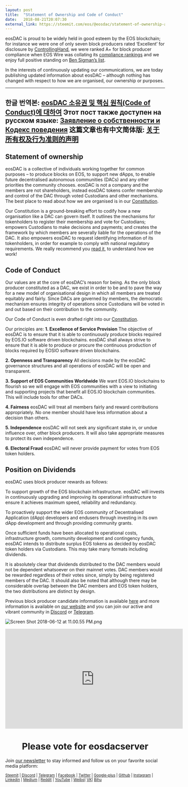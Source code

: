 ```yaml
---
layout: post
title:  "Statement of Ownership and Code of Conduct"
date:   2018-08-21T20:07:30
external_link: https://steemit.com/eos/@eosdac/statement-of-ownership-and-code-of-conduct
---
```

eosDAC is proud to be widely held in good esteem by the EOS blockchain; for instance we were one of only seven block producers rated ‘Excellent’ for disclosure by [ControllingHand](https://steemit.com/eos/@controllinghand/who-are-your-top-21-eos-bp-really), we were ranked A+ for block producer compliance when EOS Wire was collating its [compliance rankings](https://dutcheos.io/dutcheos-rated-excellent-compliance-by-eoswire/) and we enjoy full positive standing on [Ben Sigman’s list](https://gist.github.com/bensig/9fc8878fb331d5e10ae04e57cddf321a#file-bp_compliance-csv).

In the interests of continuously updating our communications, we are today publishing updated information about eosDAC – although nothing has changed with respect to how we are organised, our ownership or purposes.
 
---
한글 번역본: [eosDAC 소유권 및 핵심 원칙(Code of Conduct)에 대하여](https://steemit.com/eosio/@koyoungk/eosdac-code-of-conduct)
Этот пост также доступен на русском языке: <a href="https://steemit.com/eos/@shadow82/zayavlenie-o-cobstvennosti-i-kodeks-povedeniya">Заявление о собственности и Кодекс поведения</a>
这篇文章也有中文简体版:  <a href="https://steemit.com/eos/@joselee88/3fwztt">关于所有权及行为准则的声明</a>
---

## **Statement of ownership**

eosDAC is a collective of individuals working together for common purposes – to produce blocks on EOS, to support new dApps, to enable future decentralised autonomous communities (DACs) and any other priorities the community chooses. eosDAC is not a company and the members are not shareholders, instead eosDAC tokens confer membership and control of the DAC through voted Custodians and other mechanisms. The best place to read about how we are organised is in our [Constitution](https://github.com/eosdac/constitution/blob/master/constitution.md).

Our Constitution is a ground-breaking effort to codify how a new organisation like a DAC can govern itself. It outlines the mechanisms for tokenholders to register their membership and vote for Custodians; empowers Custodians to make decisions and payments; and creates the framework by which members are severally liable for the operations of the DAC. It also empowers eosDAC to request identifying information of its tokenholders, in order for example to comply with national regulatory requirements. We really recommend you [read it](https://github.com/eosdac/constitution/blob/master/constitution.md), to understand how we work!
 
## Code of Conduct

Our values are at the core of eosDAC’s reason for being. As the only block producer constituted as a DAC, we exist in order to be and to pave the way for a new model of organisational design in which all members are treated equitably and fairly. Since DACs are governed by members, the democratic mechanism ensures integrity of operations since Custodians will be voted in and out based on their contribution to the community.

Our Code of Conduct is even drafted right into our [Constitution](https://github.com/eosdac/constitution/blob/master/constitution.md).
 
Our principles are:
**1.   	Excellence of Service Provision**
The objective of eosDAC is to ensure that it is able to continuously produce blocks required by EOS.IO software driven blockchains. eosDAC shall always strive to ensure that it is able to produce or procure the continuous production of blocks required by EOSIO software driven blockchains.

**2.   	Openness and Transparency**
All decisions made by the eosDAC governance structures and all operations of eosDAC will be open and transparent.

**3.   	Support of EOS Communities Worldwide**
We want EOS.IO blockchains to flourish so we will engage with EOS communities with a view to initiating and supporting projects that benefit all EOS.IO blockchain communities. This will include tools for other DACs.

**4.   	Fairness**
eosDAC will treat all members fairly and reward contributions appropriately. No one member should have less information about a decision than others.

**5.   	Independence**
eosDAC will not seek any significant stake in, or undue influence over, other block producers. It will also take appropriate measures to protect its own independence.

**6.   	Electoral Fraud**
eosDAC will never provide payment for votes from EOS token holders.
 

## Position on Dividends

eosDAC uses block producer rewards as follows:

To support growth of the EOS blockchain infrastructure. eosDAC will invests in continuously upgrading and improving its operational infrastructure to ensure it achieves maximum speed, reliability and redundancy.

To proactively support the wider EOS community of Decentralised Application (dApp) developers and end­users through investing in its own dApp development and through providing community grants.

Once sufficient funds have been allocated to operational costs, infrastructure growth, community development and contingency funds, eosDAC intends to distribute surplus EOS tokens as decided by eosDAC token holders via Custodians. This may take many formats including dividends.

It is absolutely clear that dividends distributed to the DAC members would not be dependent whatsoever on their mainnet votes. DAC members would be rewarded regardless of their votes since, simply by being registered members of the DAC. It should also be noted that although there may be considerable overlap between the DAC members and EOS token holders, the two distributions are distinct by design.


Previous block producer candidate information is available [here](https://steemit.com/eos/@eosdac/eosdac-block-producer-candidate-information) and more information is available on [our website](https://eosdac.io) and you can join our active and vibrant community in [Discord](https://discord.gg/nfB3HTh) or [Telegram](https://t.me/eosdacio).
 
![Screen Shot 2018-06-12 at 11.00.55 PM.png](https://cdn.steemitimages.com/DQmRQWM3QtQ21wddAMCjbVRhB3rM7L4AGWLY9QpNmkXNLps/Screen%20Shot%202018-06-12%20at%2011.00.55%20PM.png)

<iframe width="560" height="315" src="https://www.youtube.com/embed/PbQpAJOP6iA" frameborder="0" allow="autoplay; encrypted-media" allowfullscreen></iframe>

<center><h1>Please vote for eosdacserver</h1></center>

Join <a href="https://eosdac.io/news/#newsletter">our newsletter</a> to stay informed and follow us on your favorite social media platform:

<sub><a href="https://steemit.com/@eosdac" target="_blank">Steemit</a> | <a href="http://discord.io/eosdac" target="_blank">Discord</a> | <a href="https://t.me/eosdacio" target="_blank">Telegram</a> | <a href="https://facebook.com/eosdac" target="_blank">Facebook</a> | <a href="https://twitter.com/eosdac" target="_blank">Twitter</a> | <a href="https://plus.google.com/+eosdac" target="_blank">Google-plus</a> | <a href="https://github.com/eosdac" target="_blank">Github</a> | <a href="https://instagram.com/eosdac" target="_blank">Instagram</a> | <a href="https://linkedin.com/company/eosdac" target="_blank">Linkedin</a> | <a href="https://medium.com/eosdac" target="_blank">Medium</a> | <a href="https://www.reddit.com/r/EOSDAC/" target="_blank">Reddit</a> | <a href="https://www.youtube.com/eosdac" target="_blank">YouTube</a> | <a href="http://weibo.com/eosdac" target=”_blank”>Weibo</a>| <a href="https://vk.com/eosdac" target="_blank">VK</a>| <a href="https://bihu.com/people/586348" target="_blank">Bihu</a></sub>
